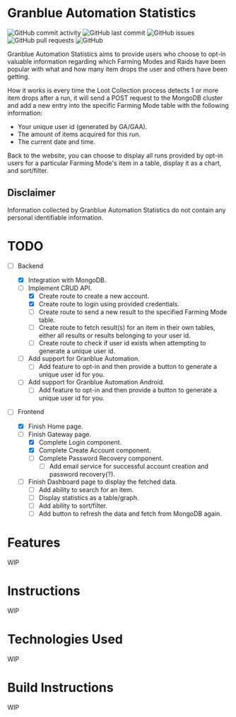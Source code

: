 # Granblue Automation Statistics

![GitHub commit activity](https://img.shields.io/github/commit-activity/m/steve1316/granblue-automation-aws-statistics?logo=GitHub) ![GitHub last commit](https://img.shields.io/github/last-commit/steve1316/granblue-automation-aws-statistics?logo=GitHub) ![GitHub issues](https://img.shields.io/github/issues/steve1316/granblue-automation-aws-statistics?logo=GitHub) ![GitHub pull requests](https://img.shields.io/github/issues-pr/steve1316/granblue-automation-aws-statistics?logo=GitHub) ![GitHub](https://img.shields.io/github/license/steve1316/granblue-automation-aws-statistics?logo=GitHub)

Granblue Automation Statistics aims to provide users who choose to opt-in valuable information regarding which Farming Modes and Raids have been popular with what and how many item drops the user and others have been getting.

How it works is every time the Loot Collection process detects 1 or more item drops after a run, it will send a POST request to the MongoDB cluster and add a new entry into the specific Farming Mode table with the following information:

-   Your unique user id (generated by GA/GAA).
-   The amount of items acquired for this run.
-   The current date and time.

Back to the website, you can choose to display all runs provided by opt-in users for a particular Farming Mode's item in a table, display it as a chart, and sort/filter.

## Disclaimer

Information collected by Granblue Automation Statistics do not contain any personal identifiable information.

# TODO

-   [ ] Backend

    -   [x] Integration with MongoDB.
    -   [ ] Implement CRUD API.
        -   [x] Create route to create a new account.
        -   [x] Create route to login using provided credentials.
        -   [ ] Create route to send a new result to the specified Farming Mode table.
        -   [ ] Create route to fetch result(s) for an item in their own tables, either all results or results belonging to your user id.
        -   [ ] Create route to check if user id exists when attempting to generate a unique user id.
    -   [ ] Add support for Granblue Automation.
        -   [ ] Add feature to opt-in and then provide a button to generate a unique user id for you.
    -   [ ] Add support for Granblue Automation Android.
        -   [ ] Add feature to opt-in and then provide a button to generate a unique user id for you.

-   [ ] Frontend

    -   [x] Finish Home page.
    -   [ ] Finish Gateway page.
        -   [x] Complete Login component.
        -   [x] Complete Create Account component.
        -   [ ] Complete Password Recovery component.
            -   [ ] Add email service for successful account creation and password recovery(?).
    -   [ ] Finish Dashboard page to display the fetched data.
        -   [ ] Add ability to search for an item.
        -   [ ] Display statistics as a table/graph.
        -   [ ] Add ability to sort/filter.
        -   [ ] Add button to refresh the data and fetch from MongoDB again.

# Features

WIP

# Instructions

WIP

# Technologies Used

WIP

# Build Instructions

WIP
